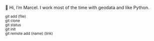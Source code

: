 👋 Hi, I’m Marcel. I work most of the time with geodata and like Python.


<sub>git add (file)</sub>  
<sub>git clone</sub>  
<sub>git status</sub>  
<sub>git init</sub>  
<sub>git remote add (name) (link)</sub>  
